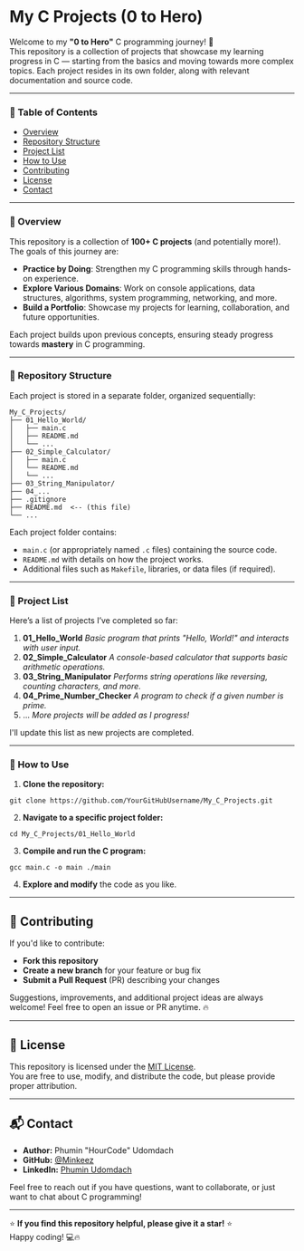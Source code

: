 # My C Projects (0 to Hero)

Welcome to my **"0 to Hero"** C programming journey! 🚀  
This repository is a collection of projects that showcase my learning progress in C — starting from the basics and moving towards more complex topics. Each project resides in its own folder, along with relevant documentation and source code.

---

### 📌 Table of Contents

- [Overview](#overview)
- [Repository Structure](#repository-structure)
- [Project List](#project-list)
- [How to Use](#how-to-use)
- [Contributing](#contributing)
- [License](#license)
- [Contact](#contact)

---

### 📖 Overview

This repository is a collection of **100+ C projects** (and potentially more!). The goals of this journey are:

- **Practice by Doing**: Strengthen my C programming skills through hands-on experience.
- **Explore Various Domains**: Work on console applications, data structures, algorithms, system programming, networking, and more.
- **Build a Portfolio**: Showcase my projects for learning, collaboration, and future opportunities.

Each project builds upon previous concepts, ensuring steady progress towards **mastery** in C programming.

---

### 📂 Repository Structure

Each project is stored in a separate folder, organized sequentially:

```
My_C_Projects/
├── 01_Hello_World/
│   ├── main.c
│   ├── README.md
│   └── ...
├── 02_Simple_Calculator/
│   ├── main.c
│   └── README.md
│   └── ...
├── 03_String_Manipulator/
├── 04_...
├── .gitignore
├── README.md  <-- (this file)
└── ...
```

Each project folder contains:

- `main.c` (or appropriately named `.c` files) containing the source code.
- `README.md` with details on how the project works.
- Additional files such as `Makefile`, libraries, or data files (if required).

---

### 🔢 Project List

Here’s a list of projects I’ve completed so far:

1. **01_Hello_World**
   _Basic program that prints "Hello, World!" and interacts with user input._
2. **02_Simple_Calculator**
   _A console-based calculator that supports basic arithmetic operations._
3. **03_String_Manipulator**
   _Performs string operations like reversing, counting characters, and more._
4. **04_Prime_Number_Checker**
   _A program to check if a given number is prime._
5. ...
   _More projects will be added as I progress!_

I'll update this list as new projects are completed.

---

### 🚀 How to Use

1. **Clone the repository:**

```
git clone https://github.com/YourGitHubUsername/My_C_Projects.git
```

2. **Navigate to a specific project folder:**

```
cd My_C_Projects/01_Hello_World
```

3. **Compile and run the C program:**

```
gcc main.c -o main ./main
```

4. **Explore and modify** the code as you like.

---

## 🤝 Contributing

If you'd like to contribute:

- **Fork this repository**
- **Create a new branch** for your feature or bug fix
- **Submit a Pull Request** (PR) describing your changes

Suggestions, improvements, and additional project ideas are always welcome! Feel free to open an issue or PR anytime. 🔥

---

## 📝 License

This repository is licensed under the [MIT License](LICENSE).  
You are free to use, modify, and distribute the code, but please provide proper attribution.

---

## 📬 Contact

- **Author:** Phumin "HourCode" Udomdach
- **GitHub:** [@Minkeez](https://github.com/Minkeez)
- **LinkedIn:** [Phumin Udomdach](https://www.linkedin.com/in/phumin-udomdach-23024527b/)

Feel free to reach out if you have questions, want to collaborate, or just want to chat about C programming!

---

⭐ **If you find this repository helpful, please give it a star!** ⭐  
Happy coding! 💻🔥
